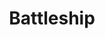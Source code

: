 ---
layout: project
title: Battleship
tech_stack: ES6, Webpack, draggable.js
image: /assets/images/portfolio/battleship.png
github_link: https://github.com/btuerker/js-battleship
live_link: https://raw.githack.com/btuerker/js-battleship/master/dist/index.html
---